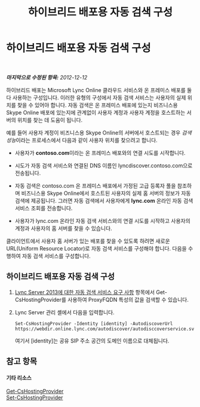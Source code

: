 ﻿---
title: 하이브리드 배포용 자동 검색 구성
TOCTitle: 하이브리드 배포용 자동 검색 구성
ms:assetid: ca605e62-181c-42ca-80a1-e37e610f8277
ms:mtpsurl: https://technet.microsoft.com/ko-kr/library/JJ945653(v=OCS.15)
ms:contentKeyID: 52056941
ms.date: 08/24/2015
mtps_version: v=OCS.15
ms.translationtype: HT
---

# 하이브리드 배포용 자동 검색 구성

 

_**마지막으로 수정된 항목:** 2012-12-12_

하이브리드 배포는 Microsoft Lync Online 클라우드 서비스와 온 프레미스 배포를 둘 다 사용하는 구성입니다. 이러한 유형의 구성에서 자동 검색 서비스는 사용자의 실제 위치를 찾을 수 있어야 합니다. 자동 검색은 온 프레미스 배포에 있는지 비즈니스용 Skype Online 배포에 있는지에 관계없이 사용자 계정과 사용자 계정을 호스트하는 서버의 위치를 찾는 데 도움이 됩니다.

예를 들어 사용자 계정이 비즈니스용 Skype Online의 서버에서 호스트되는 경우 *검색 성능*이라는 프로세스에서 다음과 같이 사용자 위치를 찾으려고 합니다.

  - 사용자가 **contoso.com**이라는 온 프레미스 배포와의 연결 시도를 시작합니다.

  - 시도가 자동 검색 서비스와 연결된 DNS 이름인 lyncdiscover.contoso.com으로 전송됩니다.

  - 자동 검색은 contoso.com 온 프레미스 배포에서 가정된 고급 등록자 풀을 참조하며 비즈니스용 Skype Online에서 호스트된 사용자의 실제 홈 서버의 정보가 자동 검색에 제공됩니다. 그러면 자동 검색에서 사용자에게 **lync.com** 온라인 자동 검색 서비스 조회를 전송합니다.

  - 사용자가 lync.com 온라인 자동 검색 서비스와의 연결 시도를 시작하고 사용자의 계정과 사용자의 홈 서버를 찾을 수 있습니다.

클라이언트에서 사용자 홈 서버가 있는 배포를 찾을 수 있도록 하려면 새로운 URL(Uniform Resource Locator)로 자동 검색 서비스를 구성해야 합니다. 다음을 수행하여 자동 검색 서비스를 구성합니다.

## 하이브리드 배포용 자동 검색 구성

1.  [Lync Server 2013에 대한 자동 검색 서비스 요구 사항](lync-server-2013-autodiscover-service-requirements.md) 항목에서 Get-CsHostingProvider를 사용하여 ProxyFQDN 특성의 값을 검색할 수 있습니다.

2.  Lync Server 관리 셸에서 다음을 입력합니다.
    
        Set-CsHostingProvider -Identity [identity] -AutodiscoverUrl https://webdir.online.lync.com/autodiscover/autodisccoverservice.svc/root
    
    여기서 \[identity\]는 공유 SIP 주소 공간의 도메인 이름으로 대체됩니다.

## 참고 항목

#### 기타 리소스

[Get-CsHostingProvider](get-cshostingprovider.md)  
[Set-CsHostingProvider](set-cshostingprovider.md)

